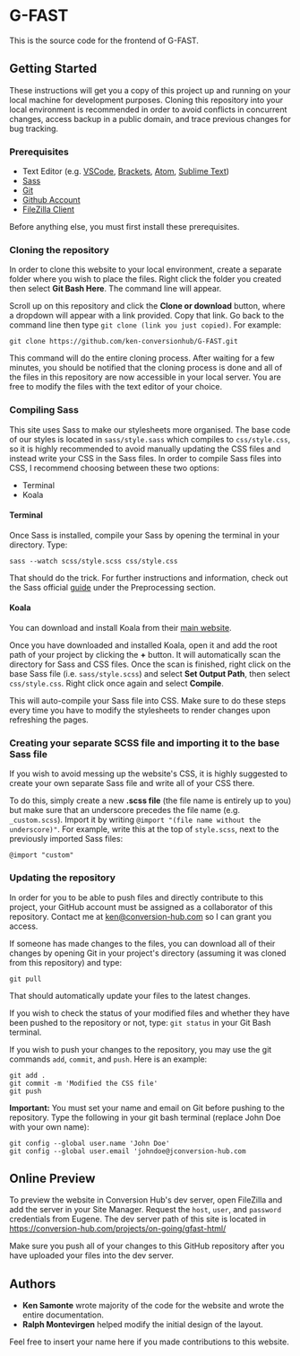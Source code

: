 # G-FAST

This is the source code for the frontend of G-FAST.

## Getting Started

These instructions will get you a copy of this project up and running on your local machine for development purposes. Cloning this repository into your local environment is recommended in order to avoid conflicts in concurrent changes, access backup in a public domain, and trace previous changes for bug tracking.

### Prerequisites
+ Text Editor (e.g. [VSCode](https://code.visualstudio.com/), [Brackets](http://brackets.io/), [Atom](https://atom.io/), [Sublime Text](https://www.sublimetext.com/))
+ [Sass](https://sass-lang.com/install)
+ [Git](https://git-scm.com/downloads)
+ [Github Account](https://github.com/join)
+ [FileZilla Client](https://filezilla-project.org/)

Before anything else, you must first install these prerequisites.

### Cloning the repository

In order to clone this website to your local environment, create a separate folder where you wish to place the files. Right click the folder you created then select **Git Bash Here**. The command line will appear.

Scroll up on this repository and click the **Clone or download** button, where a dropdown will appear with a link provided. Copy that link. Go back to the command line then type `git clone (link you just copied)`. For example:

```
git clone https://github.com/ken-conversionhub/G-FAST.git
```

This command will do the entire cloning process. After waiting for a few minutes, you should be notified that the cloning process is done and all of the files in this repository are now accessible in your local server. You are free to modify the files with the text editor of your choice.

### Compiling Sass

This site uses Sass to make our stylesheets more organised. The base code of our styles is located in `sass/style.sass` which compiles to `css/style.css`, so it is highly recommended to avoid manually updating the CSS files and instead write your CSS in the Sass files. In order to compile Sass files into CSS, I recommend choosing between these two options:

+ Terminal
+ Koala

#### Terminal
Once Sass is installed, compile your Sass by opening the terminal in your directory. Type:

```
sass --watch scss/style.scss css/style.css
```

That should do the trick. For further instructions and information, check out the Sass official [guide](https://sass-lang.com/guide) under the Preprocessing section.

#### Koala
You can download and install Koala from their [main website](http://koala-app.com/).

Once you have downloaded and installed Koala, open it and add the root path of your project by clicking the **+** button. It will automatically scan the directory for Sass and CSS files. Once the scan is finished, right click on the base Sass file (i.e. `sass/style.scss`) and select **Set Output Path**, then select `css/style.css`. Right click once again and select **Compile**.

This will auto-compile your Sass file into CSS. Make sure to do these steps every time you have to modify the stylesheets to render changes upon refreshing the pages.

### Creating your separate SCSS file and importing it to the base Sass file

If you wish to avoid messing up the website's CSS, it is highly suggested to create your own separate Sass file and write all of your CSS there.

To do this, simply create a new **.scss file** (the file name is entirely up to you) but make sure that an underscore precedes the file name (e.g. `_custom.scss`). Import it by writing `@import "(file name without the underscore)"`. For example, write this at the top of `style.scss`, next to the previously imported Sass files:

```
@import "custom"
```

### Updating the repository

In order for you to be able to push files and directly contribute to this project, your GitHub account must be assigned as a collaborator of this repository. Contact me at [ken@conversion-hub.com](mailto:ken@conversion-hub.com) so I can grant you access.

If someone has made changes to the files, you can download all of their changes by opening Git in your project's directory (assuming it was cloned from this repository) and type:

```
git pull
```

That should automatically update your files to the latest changes.

If you wish to check the status of your modified files and whether they have been pushed to the repository or not, type: `git status` in your Git Bash terminal.

If you wish to push your changes to the repository, you may use the git commands `add`, `commit`, and `push`. Here is an example:

```
git add .
git commit -m 'Modified the CSS file'
git push
```

**Important:** You must set your name and email on Git before pushing to the repository. Type the following in your git bash terminal (replace John Doe with your own name):

```
git config --global user.name 'John Doe'
git config --global user.email 'johndoe@jconversion-hub.com
```

## Online Preview

To preview the website in Conversion Hub's dev server, open FileZilla and add the server in your Site Manager. Request the `host`, `user`, and `password` credentials from Eugene. The dev server path of this site is located in https://conversion-hub.com/projects/on-going/gfast-html/

Make sure you push all of your changes to this GitHub repository after you have uploaded your files into the dev server.

## Authors

+ **Ken Samonte** wrote majority of the code for the website and wrote the entire documentation.
+ **Ralph Montevirgen** helped modify the initial design of the layout.

Feel free to insert your name here if you made contributions to this website.